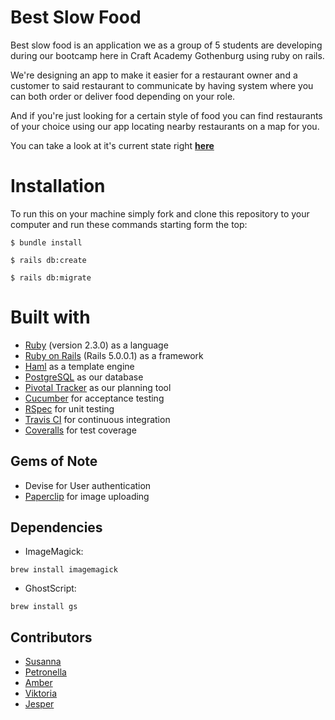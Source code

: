 # Best Slow Food

  Best slow food is an application we as a group of 5 students are
  developing during our bootcamp here in Craft Academy Gothenburg
  using ruby on rails.

  We're designing an app to make it easier for a restaurant owner and
  a customer to said restaurant to communicate by having system where
  you can both order or deliver food depending on your role.

  And if you're just looking for a certain style of food you can
  find restaurants of your choice using our app locating nearby
  restaurants on a map for you.

  You can take a look at it's current state right [**here**](http://slow-food-august.herokuapp.com/)


# Installation

 To run this on your machine simply fork and clone this repository
 to your computer and run these commands starting form the top:

 ```
 $ bundle install
 ```
 ```
 $ rails db:create
 ```
 ```
 $ rails db:migrate
 ```

# Built with

* [Ruby](https://www.ruby-lang.org/) (version 2.3.0) as a language
* [Ruby on Rails](http://rubyonrails.org/) (Rails 5.0.0.1) as a framework
* [Haml](http://haml.info/) as a template engine
* [PostgreSQL](https://www.postgresql.org/) as our database
* [Pivotal Tracker](https://www.pivotaltracker.com/n/projects/1878955) as our planning tool
* [Cucumber](https://cucumber.io/) for acceptance testing
* [RSpec](http://rspec.info/) for unit testing
* [Travis CI](https://travis-ci.org/) for continuous integration
* [Coveralls](https://coveralls.io/) for test coverage

## Gems of Note
* Devise for User authentication
* [Paperclip](https://github.com/thoughtbot/paperclip) for image uploading

## Dependencies

* ImageMagick:
```
brew install imagemagick
```
* GhostScript:
```
brew install gs
```

## Contributors

* [Susanna](https://github.com/thesuss)
* [Petronella](https://github.com/PetronellaSimonsbacka)
* [Amber](https://github.com/AmberWilkie)
* [Viktoria](https://github.com/Blokkinen)
* [Jesper](https://github.com/JesperGreen)
